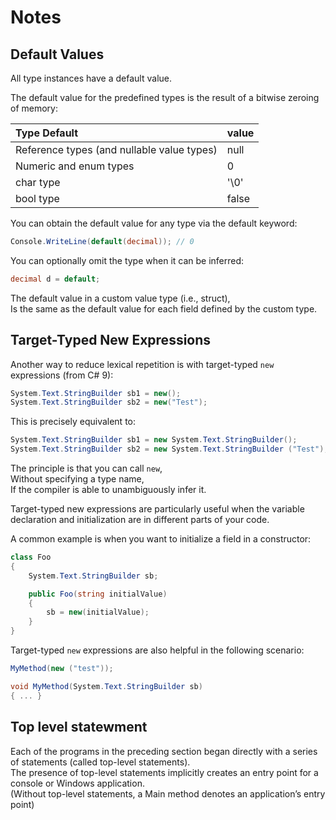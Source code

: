 # Notes

## Default Values

All type instances have a default value.

The default value for the predefined types is the result of a bitwise zeroing of memory:

| Type Default                               | value |
| :----------------------------------------- | :---- |
| Reference types (and nullable value types) | null  |
| Numeric and enum types                     | 0     |
| char type                                  | '\0'  |
| bool type                                  | false |

You can obtain the default value for any type via the default keyword:

```cs
Console.WriteLine(default(decimal)); // 0
```

You can optionally omit the type when it can be inferred:

```cs
decimal d = default;
```

The default value in a custom value type (i.e., struct),  
Is the same as the default value for each field defined by the custom type.

## Target-Typed New Expressions

Another way to reduce lexical repetition is with target-typed `new` expressions (from C# 9):

```cs
System.Text.StringBuilder sb1 = new();
System.Text.StringBuilder sb2 = new("Test");
```

This is precisely equivalent to:

```cs
System.Text.StringBuilder sb1 = new System.Text.StringBuilder();
System.Text.StringBuilder sb2 = new System.Text.StringBuilder ("Test");
```

The principle is that you can call `new`,  
Without specifying a type name,  
If the compiler is able to unambiguously infer it.

Target-typed new expressions are particularly useful when the variable declaration and initialization are in different parts of your code.

A common example is when you want to initialize a field in a constructor:

```cs
class Foo
{
    System.Text.StringBuilder sb;

    public Foo(string initialValue)
    {
        sb = new(initialValue);
    }
}
```

Target-typed `new` expressions are also helpful in the following scenario:

```cs
MyMethod(new ("test"));

void MyMethod(System.Text.StringBuilder sb)
{ ... }
```

## Top level statewment

Each of the programs in the preceding section began directly with a series of statements (called top-level statements).  
The presence of top-level statements implicitly creates an entry point for a console or Windows application.  
(Without top-level statements, a Main method denotes an application’s entry point)
